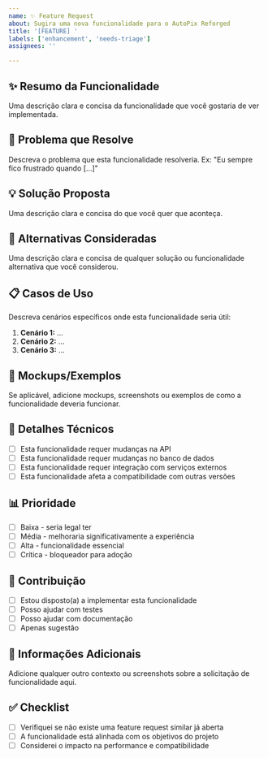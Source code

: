 ```yaml
---
name: ✨ Feature Request
about: Sugira uma nova funcionalidade para o AutoPix Reforged
title: '[FEATURE] '
labels: ['enhancement', 'needs-triage']
assignees: ''

---
```


## ✨ Resumo da Funcionalidade
Uma descrição clara e concisa da funcionalidade que você gostaria de ver implementada.

## 🎯 Problema que Resolve
Descreva o problema que esta funcionalidade resolveria. Ex: "Eu sempre fico frustrado quando [...]"

## 💡 Solução Proposta
Uma descrição clara e concisa do que você quer que aconteça.

## 🔄 Alternativas Consideradas
Uma descrição clara e concisa de qualquer solução ou funcionalidade alternativa que você considerou.

## 📋 Casos de Uso
Descreva cenários específicos onde esta funcionalidade seria útil:
1. **Cenário 1:** ...
2. **Cenário 2:** ...
3. **Cenário 3:** ...

## 🎨 Mockups/Exemplos
Se aplicável, adicione mockups, screenshots ou exemplos de como a funcionalidade deveria funcionar.

## 🔧 Detalhes Técnicos
- [ ] Esta funcionalidade requer mudanças na API
- [ ] Esta funcionalidade requer mudanças no banco de dados
- [ ] Esta funcionalidade requer integração com serviços externos
- [ ] Esta funcionalidade afeta a compatibilidade com outras versões

## 📊 Prioridade
- [ ] Baixa - seria legal ter
- [ ] Média - melhoraria significativamente a experiência
- [ ] Alta - funcionalidade essencial
- [ ] Crítica - bloqueador para adoção

## 🤝 Contribuição
- [ ] Estou disposto(a) a implementar esta funcionalidade
- [ ] Posso ajudar com testes
- [ ] Posso ajudar com documentação
- [ ] Apenas sugestão

## 📝 Informações Adicionais
Adicione qualquer outro contexto ou screenshots sobre a solicitação de funcionalidade aqui.

## ✅ Checklist
- [ ] Verifiquei se não existe uma feature request similar já aberta
- [ ] A funcionalidade está alinhada com os objetivos do projeto
- [ ] Considerei o impacto na performance e compatibilidade